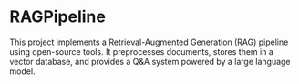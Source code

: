 # RAGPipeline
This project implements a Retrieval-Augmented Generation (RAG) pipeline using open-source tools. It preprocesses documents, stores them in a vector database, and provides a Q&amp;A system powered by a large language model.
